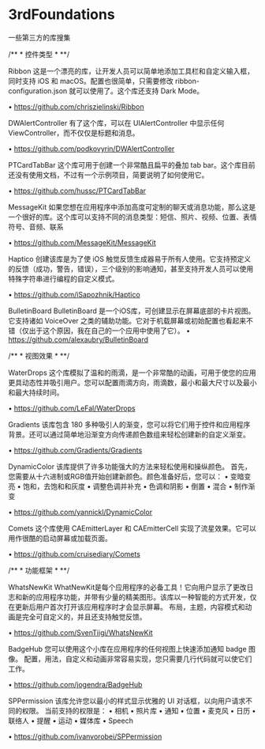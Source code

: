 # 3rdFoundations
一些第三方的库搜集


/**
*
控件类型
*
**/



Ribbon
这是一个漂亮的库，让开发人员可以简单地添加工具栏和自定义输入框，同时支持 iOS 和 macOS。配置也很简单，只需要修改 ribbon-configuration.json 就可以使用了。这个库还支持 Dark Mode。

• https://github.com/chriszielinski/Ribbon


DWAlertController
有了这个库，可以在 UIAlertController 中显示任何ViewController，而不仅仅是标题和消息。

• https://github.com/podkovyrin/DWAlertController


PTCardTabBar
这个库可用于创建一个非常酷且扁平的叠加 tab bar。这个库目前还没有使用文档，不过有一个示例项目，简要说明了如何使用它。

• https://github.com/hussc/PTCardTabBar


MessageKit
如果您想在应用程序中添加高度可定制的聊天或消息功能，那么这是一个很好的库。这个库可以支持不同的消息类型：短信、照片、视频、位置、表情符号、音频、联系

• https://github.com/MessageKit/MessageKit


Haptico
创建该库是为了使 iOS 触觉反馈生成器易于所有人使用。它支持预定义的反馈（成功，警告，错误），三个级别的影响通知，甚至支持开发人员可以使用特殊字符串进行编程的自定义模式。

• https://github.com/iSapozhnik/Haptico


BulletinBoard
BulletinBoard 是一个iOS库，可创建显示在屏幕底部的卡片视图。它支持诸如 VoiceOver 之类的辅助功能。它对于机载屏幕或初始配置也看起来不错（仅出于这个原因，我在自己的一个应用中使用了它）。
• https://github.com/alexaubry/BulletinBoard



/**
*
视图效果
*
**/


WaterDrops
这个库模拟了温和的雨滴，是一个非常酷的动画，可用于使您的应用更具动态性并吸引用户。您可以配置雨滴方向，雨滴数，最小和最大尺寸以及最小和最大持续时间。

• https://github.com/LeFal/WaterDrops


Gradients
该库包含 180 多种吸引人的渐变，您可以将它们用于控件和应用程序背景。还可以通过简单地沿渐变方向传递颜色数组来轻松创建新的自定义渐变。

• https://github.com/Gradients/Gradients

DynamicColor
该库提供了许多功能强大的方法来轻松使用和操纵颜色。
首先，您需要从十六进制或RGB值开始创建新颜色。颜色准备好后，您可以：
• 变暗变亮
• 饱和，去饱和和灰度
• 调整色调并补充
• 色调和阴影
• 倒置
• 混合
• 制作渐变

• https://github.com/yannickl/DynamicColor


Comets
这个库使用 CAEmitterLayer 和 CAEmitterCell 实现了流星效果。它可以用作很酷的启动屏幕或加载页面。

• https://github.com/cruisediary/Comets


/**
*
功能框架
*
**/


WhatsNewKit
WhatNewKit是每个应用程序的必备工具！它向用户显示了更改日志和新的应用程序功能，并带有少量的精美图形。该库以一种智能的方式开发，仅在更新后用户首次打开该应用程序时才会显示屏幕。
布局，主题，内容模式和动画是完全可自定义的，并且还支持触觉反馈。

• https://github.com/SvenTiigi/WhatsNewKit


BadgeHub
您可以使用这个小库在应用程序的任何视图上快速添加通知 badge 图像。
配置，用法，自定义和动画非常容易实现，您只需要几行代码就可以使它们工作。

• https://github.com/jogendra/BadgeHub


SPPermission
该库允许您以最小的样式显示优雅的 UI 对话框，以向用户请求不同的权限。
当前支持的权限是：
• 相机
• 照片库
• 通知
• 位置
• 麦克风
• 日历
• 联络人
• 提醒
• 运动
• 媒体库
• Speech

• https://github.com/ivanvorobei/SPPermission



